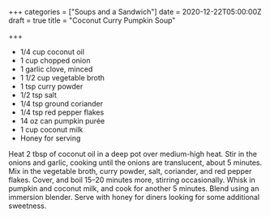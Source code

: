+++
categories = ["Soups and a Sandwich"]
date = 2020-12-22T05:00:00Z
draft = true
title = "Coconut Curry Pumpkin Soup"

+++
* 1/4 cup coconut oil 
* 1 cup chopped onion 
* 1 garlic clove, minced 
* 1 1/2 cup vegetable broth 
* 1 tsp curry powder 
* 1/2 tsp salt 
* 1/4 tsp ground coriander 
* 1/4 tsp red pepper flakes 
* 14 oz can pumpkin purée 
* 1 cup coconut milk 
* Honey for serving

Heat 2 tbsp of coconut oil in a deep pot over medium-high heat. Stir in the onions and garlic, cooking until the onions are translucent, about 5 minutes. Mix in the vegetable broth, curry powder, salt, coriander, and red pepper flakes. Cover, and boil 15–20 minutes more, stirring occasionally. Whisk in pumpkin and coconut milk, and cook for another 5 minutes. Blend using an immersion blender. Serve with honey for diners looking for some additional sweetness.